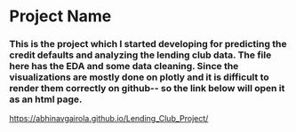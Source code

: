 # Project Name
### This is the project which I started developing for predicting the credit defaults and analyzing the lending club data. The file here has the EDA and some data cleaning. Since the visualizations are mostly done on plotly and it is difficult to render them correctly on github-- so the link below will open it as an html page.
https://abhinavgairola.github.io/Lending_Club_Project/
